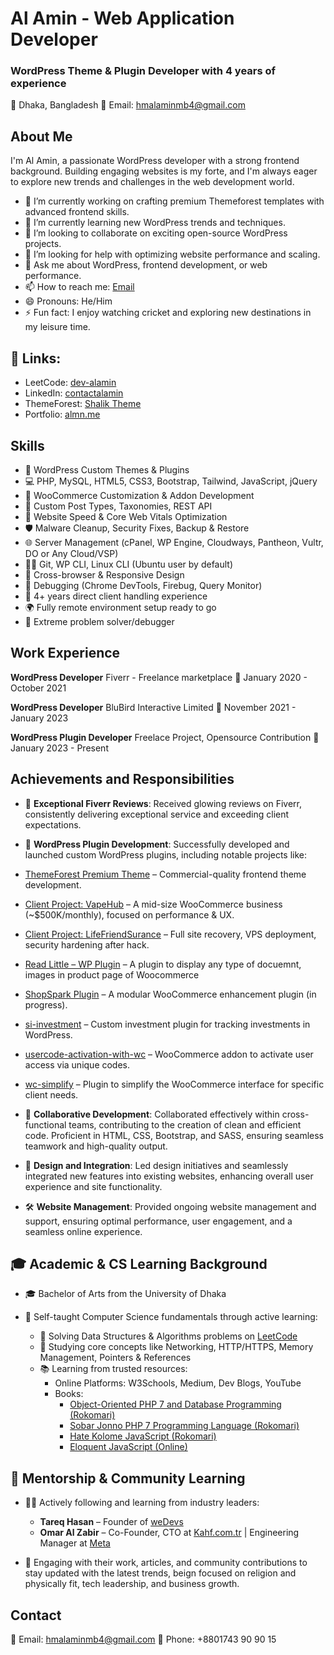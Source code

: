# Al Amin - Web Application Developer
### WordPress Theme & Plugin Developer with 4 years of experience

📍 Dhaka, Bangladesh
📧 Email: hmalaminmb4@gmail.com

## About Me
I'm Al Amin, a passionate WordPress developer with a strong frontend background. Building engaging websites is my forte, and I'm always eager to explore new trends and challenges in the web development world.

- 🔭 I’m currently working on crafting premium Themeforest templates with advanced frontend skills.
- 🌱 I’m currently learning new WordPress trends and techniques.
- 👯 I’m looking to collaborate on exciting open-source WordPress projects.
- 🤔 I’m looking for help with optimizing website performance and scaling.
- 💬 Ask me about WordPress, frontend development, or web performance.
- 📫 How to reach me: [Email](mailto:hmalaminmb4@gmail.com)
- 😄 Pronouns: He/Him
- ⚡ Fun fact: I enjoy watching cricket and exploring new destinations in my leisure time.

## 🔗 Links:
- LeetCode: [dev-alamin](https://leetcode.com/u/dev-alamin/)
- LinkedIn: [contactalamin](https://www.linkedin.com/in/contactalamin/)
- ThemeForest: [Shalik Theme](https://themeforest.net/user/shalik-theme/portfolio)
- Portfolio: [almn.me](https://almn.me)

## Skills
- 🧩 WordPress Custom Themes & Plugins
- 💻 PHP, MySQL, HTML5, CSS3, Bootstrap, Tailwind, JavaScript, jQuery
- 🛒 WooCommerce Customization & Addon Development
- 🧱 Custom Post Types, Taxonomies, REST API
- 🚀 Website Speed & Core Web Vitals Optimization
- 🛡️ Malware Cleanup, Security Fixes, Backup & Restore
- 🌐 Server Management (cPanel, WP Engine, Cloudways, Pantheon, Vultr, DO or Any Cloud/VSP)
- 🧑‍💻 Git, WP CLI, Linux CLI (Ubuntu user by default)
- 📱 Cross-browser & Responsive Design
- 🐞 Debugging (Chrome DevTools, Firebug, Query Monitor)
- 🤝 4+ years direct client handling experience
- 🌍 Fully remote environment setup ready to go
- 🧠 Extreme problem solver/debugger

## Work Experience
**WordPress Developer**
Fiverr - Freelance marketplace
📅 January 2020 - October 2021

**WordPress Developer**
BluBird Interactive Limited
📅 November 2021 - January 2023

**WordPress Plugin Developer**
Freelace Project, Opensource Contribution
📅 January 2023 - Present

## Achievements and Responsibilities

- 🌟 **Exceptional Fiverr Reviews**: Received glowing reviews on Fiverr, consistently delivering exceptional service and exceeding client expectations.

- 💼 **WordPress Plugin Development**: Successfully developed and launched custom WordPress plugins, including notable projects like:
- [ThemeForest Premium Theme](https://themeforest.net/user/shalik-theme/portfolio) – Commercial-quality frontend theme development.
- [Client Project: VapeHub](https://vapehub.co.uk) – A mid-size WooCommerce business (~$500K/monthly), focused on performance & UX.
- [Client Project: LifeFriendSurance](https://lifefriendsurance.com) – Full site recovery, VPS deployment, security hardening after hack.
- [Read Little – WP Plugin](https://wordpress.org/plugins/read-little/) – A plugin to display any type of docuemnt, images in product page of Woocommerce
- [ShopSpark Plugin](https://github.com/dev-alamin/ShopSpark) – A modular WooCommerce enhancement plugin (in progress).
- [si-investment](https://github.com/dev-alamin/si-investemt) – Custom investment plugin for tracking investments in WordPress.
- [usercode-activation-with-wc](https://github.com/dev-alamin/usercode-activation-with-wc) – WooCommerce addon to activate user access via unique codes.
- [wc-simplify](https://github.com/dev-alamin/wc-simplify) – Plugin to simplify the WooCommerce interface for specific client needs.

- 🤝 **Collaborative Development**: Collaborated effectively within cross-functional teams, contributing to the creation of clean and efficient code. Proficient in HTML, CSS, Bootstrap, and SASS, ensuring seamless teamwork and high-quality output.

- 🎨 **Design and Integration**: Led design initiatives and seamlessly integrated new features into existing websites, enhancing overall user experience and site functionality.

- 🛠️ **Website Management**: Provided ongoing website management and support, ensuring optimal performance, user engagement, and a seamless online experience.



## 🎓 Academic & CS Learning Background

- 🎓 Bachelor of Arts from the University of Dhaka

- 📘 Self-taught Computer Science fundamentals through active learning:
  - 🧠 Solving Data Structures & Algorithms problems on [LeetCode](https://leetcode.com/)
  - 📡 Studying core concepts like Networking, HTTP/HTTPS, Memory Management, Pointers & References
  - 📚 Learning from trusted resources:
    - Online Platforms: W3Schools, Medium, Dev Blogs, YouTube
    - Books:
      - [Object-Oriented PHP 7 and Database Programming (Rokomari)](https://www.rokomari.com/book/176543/object-oriented-php7-and-database-programming)
      - [Sobar Jonno PHP 7 Programming Language (Rokomari)](https://www.rokomari.com/book/163868/sobar-jonno-php-7-programming-language)
      - [Hate Kolome JavaScript (Rokomari)](https://www.rokomari.com/book/202772/hate-kolome-javascript)
      - [Eloquent JavaScript (Online)](https://eloquentjavascript.net/)


## 🌟 Mentorship & Community Learning

- 👨‍🏫 Actively following and learning from industry leaders:
  - **Tareq Hasan** – Founder of [weDevs](https://tareq.co/)
  - **Omar Al Zabir** – Co-Founder, CTO at [Kahf.com.tr](https://omaralzabir.com/) | Engineering Manager at [Meta](https://www.meta.com/)
  
- 💬 Engaging with their work, articles, and community contributions to stay updated with the latest trends, beign focused on religion and physically fit, tech leadership, and business growth.


## Contact
📧 Email: hmalaminmb4@gmail.com
📱 Phone: +8801743 90 90 15
